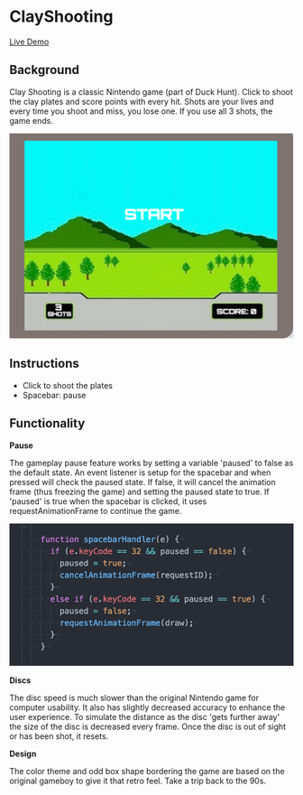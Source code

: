 # ClayShooting

[Live Demo](https://mbelgrader.github.io/ClayShooting/)

## Background

Clay Shooting is a classic Nintendo game (part of Duck Hunt).
Click to shoot the clay plates and score points with every hit.
Shots are your lives and every time you shoot and miss, you lose one.
If you use all 3 shots, the game ends.

![images](./images/game.png)

## Instructions

- Click to shoot the plates
- Spacebar: pause

## Functionality

**Pause**

The gameplay pause feature works by setting a variable 'paused' to false as the default state. An event listener is setup for the spacebar and when pressed will check the paused state. If false, it will cancel the animation frame (thus freezing the game) and setting the paused state to true. If 'paused' is true when the spacebar is clicked, it uses requestAnimationFrame to continue the game.

![images](./images/pause_code.png)

**Discs**

The disc speed is much slower than the original Nintendo game for computer usability. It also has slightly decreased accuracy to enhance the user experience. To simulate the distance as the disc 'gets further away' the size of the disc is decreased every frame. Once the disc is out of sight or has been shot, it resets.

**Design**

The color theme and odd box shape bordering the game are based on the original gameboy to give it that retro feel. Take a trip back to the 90s.
